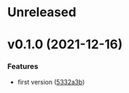 # Unreleased

# v0.1.0  (2021-12-16)

### Features

* first version ([5332a3b](https://github.com/Clazex/HollowKnight.CompanionCloth/commit/5332a3b9db0505721b59e768bf0b9ec663e17198))
